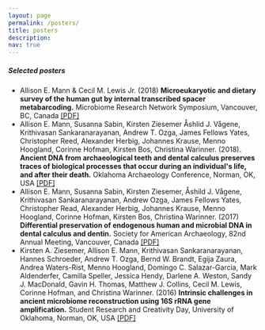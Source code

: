 ```yaml
---
layout: page
permalink: /posters/
title: posters
description: 
nav: true
---
```


##### Selected posters

* Allison E. Mann & Cecil M. Lewis Jr. (2018) **Microeukaryotic and dietary survey of the human gut by internal transcribed spacer metabarcoding.** Microbiome Research Network Symposium, Vancouver, BC, Canada [[PDF]](/assets/pdf/MRN_2018-v2.pdf)
* Allison E. Mann, Susanna Sabin, Kirsten Ziesemer Åshlid J. Vågene, Krithivasan Sankaranarayanan, Andrew T. Ozga, James Fellows Yates, Christopher Reed, Alexander Herbig, Johannes Krause, Menno Hoogland, Corinne Hofman, Kirsten Bos, Christina Warinner. (2018). **Ancient DNA from archaeological teeth and dental calculus preserves traces of biological processes that occur during an individual's life, and after their death.** Oklahoma Archaeology Conference, Norman, OK, USA [[PDF]](/assets/pdf/OKPAN_2018.pdf)
* Allison E. Mann, Susanna Sabin, Kirsten Ziesemer, Åshild J. Vågene, Krithivasan Sankaranarayanan, Andrew Ozga, James Fellows Yates, Christopher Read, Alexander Herbig, Johannes Krause, Menno Hoogland, Corinne Hofman, Kirsten Bos, Christina Warinner. (2017) **Differential preservation of endogenous human and microbial DNA in dental calculus and dentin.** Society for American Archaeology, 82nd Annual Meeting, Vancouver, Canada [[PDF]](/assets/pdf/dvc_saa2017.pdf)
* Kirsten A. Ziesemer, Allison E. Mann, Krithivasan Sankaranarayanan, Hannes Schroeder, Andrew T. Ozga, Bernd W. Brandt, Egija Zaura, Andrea Waters-Rist, Menno Hoogland, Domingo C. Salazar-Garcia, Mark Aldenderfer, Camilla Speller, Jessica Hendy, Darlene A. Weston, Sandy J. MacDonald, Gavin H. Thomas, Matthew J. Collins, Cecil M. Lewis, Corinne Hofman, and Christina Warinner. (2016) **Intrinsic challenges in ancient microbiome reconstruction using 16S rRNA gene amplification.** Student Research and Creativity Day, University of Oklahoma, Norman, OK, USA [[PDF]](/assets/pdf/poster_final.pdf)
